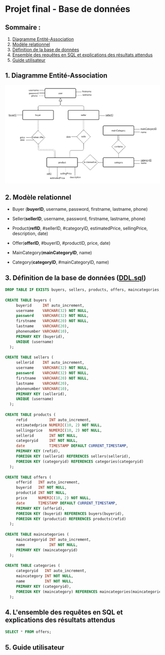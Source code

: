 Projet final - Base de données
=======================================

## Sommaire :

1. [Diagramme Entité-Association](#section1)
2. [Modèle relationnel](#section2)
3. [Définition de la base de données](#section3)
4. [Ensemble des requêtes en SQL et explications des résultats attendus](#section4)
5. [Guide utilisateur](#section5)

<a id="section1"></a>
## 1. Diagramme Entité-Association

![](modeleEA/modeleEA.png)

<a id="section2"></a>
## 2. Modèle relationnel

* Buyer (__buyerID__,  username, password, firstname, lastname, phone) 

* Seller(__sellerID__, username, password, firstname, lastname, phone) 

* Product(__refID__, #sellerID, #categoryID, estimatedPrice, sellingPrice, description, date) 

* Offer(__offerID__, #buyerID, #productID, price, date) 

* MainCategory(__mainCategoryID__, name) 

* Category(__categoryID__, #mainCategoryID, name) 

<a id="section3"></a>
## 3. Définition de la base de données ([DDL.sql](DDL.sql))

~~~~sql
DROP TABLE IF EXISTS buyers, sellers, products, offers, maincategories, categories; 

CREATE TABLE buyers ( 
     buyerid     INT auto_increment, 
     username    VARCHAR(32) NOT NULL, 
     password    VARCHAR(32) NOT NULL, 
     firstname   VARCHAR(20) NOT NULL, 
     lastname    VARCHAR(20), 
     phonenumber VARCHAR(10), 
     PRIMARY KEY (buyerid), 
     UNIQUE (username) 
  ); 

CREATE TABLE sellers ( 
     sellerid    INT auto_increment, 
     username    VARCHAR(32) NOT NULL, 
     password    VARCHAR(32) NOT NULL, 
     firstname   VARCHAR(20) NOT NULL, 
     lastname    VARCHAR(20), 
     phonenumber VARCHAR(10), 
     PRIMARY KEY (sellerid), 
     UNIQUE (username) 
  ); 

CREATE TABLE products ( 
     refid          INT auto_increment, 
     estimatedprice NUMERIC(10, 2) NOT NULL, 
     sellingprice   NUMERIC(10, 2) NOT NULL, 
     sellerid       INT NOT NULL, 
     categoryid     INT NOT NULL, 
     date           TIMESTAMP DEFAULT CURRENT_TIMESTAMP, 
     PRIMARY KEY (refid), 
     FOREIGN KEY (sellerid) REFERENCES sellers(sellerid), 
     FOREIGN KEY (categoryid) REFERENCES categories(categoryid) 
  );

CREATE TABLE offers ( 
     offerid   INT auto_increment, 
     buyerid   INT NOT NULL, 
     productid INT NOT NULL, 
     price     NUMERIC(10, 2) NOT NULL, 
     date      TIMESTAMP DEFAULT CURRENT_TIMESTAMP, 
     PRIMARY KEY (offerid), 
     FOREIGN KEY (buyerid) REFERENCES buyers(buyerid), 
     FOREIGN KEY (productid) REFERENCES products(refid) 
  ); 

CREATE TABLE maincategories ( 
     maincategoryid INT auto_increment, 
     name           INT NOT NULL, 
     PRIMARY KEY (maincategoryid) 
  ); 

CREATE TABLE categories ( 
     categoryid   INT auto_increment, 
     maincategory INT NOT NULL, 
     name         INT NOT NULL, 
     PRIMARY KEY (categoryid), 
     FOREIGN KEY (maincategory) REFERENCES maincategories(maincategoriesid) 
  ); 
~~~~

<a id="section4"></a>
## 4. L'ensemble des requêtes en SQL et explications des résultats attendus

~~~~sql
SELECT * FROM offers;
~~~~

<a id="section5"></a>
## 5. Guide utilisateur
